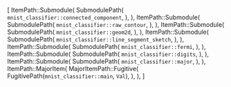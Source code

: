 [
    ItemPath::Submodule(
        SubmodulePath(
            `mnist_classifier::connected_component`,
        ),
    ),
    ItemPath::Submodule(
        SubmodulePath(
            `mnist_classifier::raw_contour`,
        ),
    ),
    ItemPath::Submodule(
        SubmodulePath(
            `mnist_classifier::geom2d`,
        ),
    ),
    ItemPath::Submodule(
        SubmodulePath(
            `mnist_classifier::line_segment_sketch`,
        ),
    ),
    ItemPath::Submodule(
        SubmodulePath(
            `mnist_classifier::fermi`,
        ),
    ),
    ItemPath::Submodule(
        SubmodulePath(
            `mnist_classifier::digits`,
        ),
    ),
    ItemPath::Submodule(
        SubmodulePath(
            `mnist_classifier::major`,
        ),
    ),
    ItemPath::MajorItem(
        MajorItemPath::Fugitive(
            FugitivePath(`mnist_classifier::main`, `Val`),
        ),
    ),
]